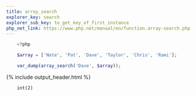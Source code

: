 ```yaml
---
title: array_search
explorer_key: search
explorer_sub_key: to_get_key_of_first_instance
php_net_link: https://www.php.net/manual/en/function.array-search.php
---
```


```php
    <?php

    $array = ['Nate', 'Pat', 'Dave', 'Taylor', 'Chris', 'Rami'];

    var_dump(array_search('Dave', $array));
```

{% include output_header.html %}

```console
    int(2)
```